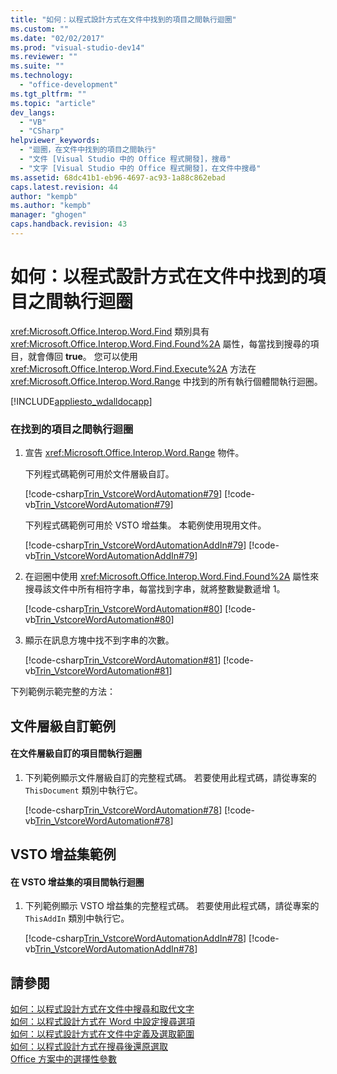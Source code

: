 ```yaml
---
title: "如何：以程式設計方式在文件中找到的項目之間執行迴圈"
ms.custom: ""
ms.date: "02/02/2017"
ms.prod: "visual-studio-dev14"
ms.reviewer: ""
ms.suite: ""
ms.technology: 
  - "office-development"
ms.tgt_pltfrm: ""
ms.topic: "article"
dev_langs: 
  - "VB"
  - "CSharp"
helpviewer_keywords: 
  - "迴圈，在文件中找到的項目之間執行"
  - "文件 [Visual Studio 中的 Office 程式開發]，搜尋"
  - "文字 [Visual Studio 中的 Office 程式開發]，在文件中搜尋"
ms.assetid: 68dc41b1-eb96-4697-ac93-1a88c862ebad
caps.latest.revision: 44
author: "kempb"
ms.author: "kempb"
manager: "ghogen"
caps.handback.revision: 43
---
```

# 如何：以程式設計方式在文件中找到的項目之間執行迴圈
  <xref:Microsoft.Office.Interop.Word.Find> 類別具有 <xref:Microsoft.Office.Interop.Word.Find.Found%2A> 屬性，每當找到搜尋的項目，就會傳回 **true**。 您可以使用 <xref:Microsoft.Office.Interop.Word.Find.Execute%2A> 方法在 <xref:Microsoft.Office.Interop.Word.Range> 中找到的所有執行個體間執行迴圈。  
  
 [!INCLUDE[appliesto_wdalldocapp](../vsto/includes/appliesto-wdalldocapp-md.md)]  
  
### 在找到的項目之間執行迴圈  
  
1.  宣告 <xref:Microsoft.Office.Interop.Word.Range> 物件。  
  
     下列程式碼範例可用於文件層級自訂。  
  
     [!code-csharp[Trin_VstcoreWordAutomation#79](../snippets/csharp/VS_Snippets_OfficeSP/Trin_VstcoreWordAutomation/CS/ThisDocument.cs#79)]
     [!code-vb[Trin_VstcoreWordAutomation#79](../snippets/visualbasic/VS_Snippets_OfficeSP/Trin_VstcoreWordAutomation/VB/ThisDocument.vb#79)]  
  
     下列程式碼範例可用於 VSTO 增益集。 本範例使用現用文件。  
  
     [!code-csharp[Trin_VstcoreWordAutomationAddIn#79](../snippets/csharp/VS_Snippets_OfficeSP/Trin_VstcoreWordAutomationAddIn/CS/ThisAddIn.cs#79)]
     [!code-vb[Trin_VstcoreWordAutomationAddIn#79](../snippets/visualbasic/VS_Snippets_OfficeSP/Trin_VstcoreWordAutomationAddIn/VB/ThisAddIn.vb#79)]  
  
2.  在迴圈中使用 <xref:Microsoft.Office.Interop.Word.Find.Found%2A> 屬性來搜尋該文件中所有相符字串，每當找到字串，就將整數變數遞增 1。  
  
     [!code-csharp[Trin_VstcoreWordAutomation#80](../snippets/csharp/VS_Snippets_OfficeSP/Trin_VstcoreWordAutomation/CS/ThisDocument.cs#80)]
     [!code-vb[Trin_VstcoreWordAutomation#80](../snippets/visualbasic/VS_Snippets_OfficeSP/Trin_VstcoreWordAutomation/VB/ThisDocument.vb#80)]  
  
3.  顯示在訊息方塊中找不到字串的次數。  
  
     [!code-csharp[Trin_VstcoreWordAutomation#81](../snippets/csharp/VS_Snippets_OfficeSP/Trin_VstcoreWordAutomation/CS/ThisDocument.cs#81)]
     [!code-vb[Trin_VstcoreWordAutomation#81](../snippets/visualbasic/VS_Snippets_OfficeSP/Trin_VstcoreWordAutomation/VB/ThisDocument.vb#81)]  
  
 下列範例示範完整的方法：  
  
## 文件層級自訂範例  
  
#### 在文件層級自訂的項目間執行迴圈  
  
1.  下列範例顯示文件層級自訂的完整程式碼。 若要使用此程式碼，請從專案的 `ThisDocument` 類別中執行它。  
  
     [!code-csharp[Trin_VstcoreWordAutomation#78](../snippets/csharp/VS_Snippets_OfficeSP/Trin_VstcoreWordAutomation/CS/ThisDocument.cs#78)]
     [!code-vb[Trin_VstcoreWordAutomation#78](../snippets/visualbasic/VS_Snippets_OfficeSP/Trin_VstcoreWordAutomation/VB/ThisDocument.vb#78)]  
  
## VSTO 增益集範例  
  
#### 在 VSTO 增益集的項目間執行迴圈  
  
1.  下列範例顯示 VSTO 增益集的完整程式碼。 若要使用此程式碼，請從專案的 `ThisAddIn` 類別中執行它。  
  
     [!code-csharp[Trin_VstcoreWordAutomationAddIn#78](../snippets/csharp/VS_Snippets_OfficeSP/Trin_VstcoreWordAutomationAddIn/CS/ThisAddIn.cs#78)]
     [!code-vb[Trin_VstcoreWordAutomationAddIn#78](../snippets/visualbasic/VS_Snippets_OfficeSP/Trin_VstcoreWordAutomationAddIn/VB/ThisAddIn.vb#78)]  
  
## 請參閱  
 [如何：以程式設計方式在文件中搜尋和取代文字](../vsto/how-to-programmatically-search-for-and-replace-text-in-documents.md)   
 [如何：以程式設計方式在 Word 中設定搜尋選項](../vsto/how-to-programmatically-set-search-options-in-word.md)   
 [如何：以程式設計方式在文件中定義及選取範圍](../vsto/how-to-programmatically-define-and-select-ranges-in-documents.md)   
 [如何：以程式設計方式在搜尋後還原選取](../vsto/how-to-programmatically-restore-selections-after-searches.md)   
 [Office 方案中的選擇性參數](../vsto/optional-parameters-in-office-solutions.md)  
  
  